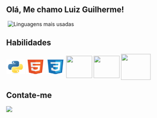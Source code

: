 ## Olá, Me chamo Luiz Guilherme!

<div>
    <a href="https://github.com/LuizGuilhermeSilvaa"></a>
    <img height="150em" src="https://github-readme-stats-sigma-five.vercel.app/api?username=LuizGuilhermeSilvaa&show_icons=true&theme=dark" alt="">
    <img height="150em" src="https://github-readme-stats-sigma-five.vercel.app/api/top-langs/?username=LuizGuilhermeSilvaa&theme=dark&layout=compact" alt="Linguagens mais usadas">
</div>
   
## Habilidades
<div>
    <img align="center" alt="" height="40" width="50" src="https://raw.githubusercontent.com/devicons/devicon/master/icons/python/python-original.svg">
    <img align="center" alt="" height="40" width="50" src="https://raw.githubusercontent.com/devicons/devicon/master/icons/html5/html5-original.svg">
    <img align="center" alt="" height="40" width="50" src="https://raw.githubusercontent.com/devicons/devicon/master/icons/css3/css3-original.svg">
    <img align="center" alt="" height="60" width="70" src="https://cdn.jsdelivr.net/gh/devicons/devicon@latest/icons/php/php-original.svg" />
    <img align="center" alt="" height="60" width="70" src="https://cdn.jsdelivr.net/gh/devicons/devicon@latest/icons/mysql/mysql-original-wordmark.svg" />
    <img align="center" alt="" height="70" width="80" src="https://cdn.jsdelivr.net/gh/devicons/devicon@latest/icons/sqlite/sqlite-original-wordmark.svg" />
</div>

## Contate-me
<div>
    <a href="https://www.linkedin.com/in/luizguilhermesilvaa/"><img src="https://img.shields.io/badge/-LinkedIn-%230077B5?style=for-the-badge&logo=linkedin&logoColor=white" target="_blank"></a>
</div>
